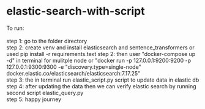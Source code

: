 # elastic-search-with-script


To run: <br><br>
step 1: go to the folder directory <br>
step 2: create venv and install elasticsearch and sentence_transformers or used pip install -r requirements.text 
step 2: then user "docker-compose up -d" in terminal for mulitple node or "docker run -p 127.0.0.1:9200:9200 -p 127.0.0.1:9300:9300 -e "discovery.type=single-node" docker.elastic.co/elasticsearch/elasticsearch:7.17.25"<br>
step 3: the in terminal run elastic_script.py script to update data in elastic db<br>
step 4: after updating the data then we can verify elastic search by running second script elastic_query.py<br>
step 5: happy journey
